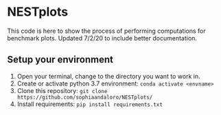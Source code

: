 # NESTplots
This code is here to show the process of performing computations for benchmark plots. 
Updated 7/2/20 to include better documentation. 

## Setup your environment
1. Open your terminal, change to the directory you want to work in.
2. Create or activate python 3.7 environment: `conda activate <envname>`
3. Clone this repository: `git clone https://github.com/sophiaandaloro/NESTplots/` 
4. Install requirements: `pip install requirements.txt` 
